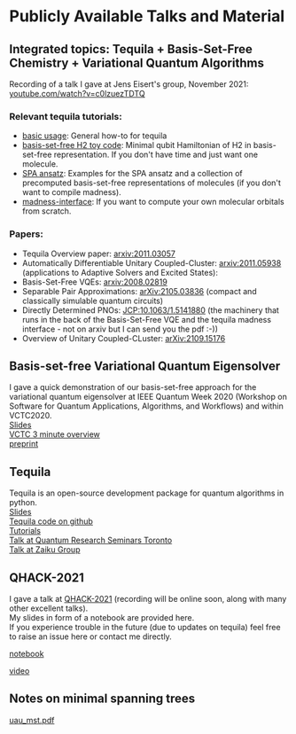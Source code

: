 # Publicly Available Talks and Material

## Integrated topics: Tequila + Basis-Set-Free Chemistry + Variational Quantum Algorithms  
Recording of a talk I gave at Jens Eisert's group, November 2021:  
[youtube.com/watch?v=c0lzuezTDTQ](https://www.youtube.com/watch?v=c0lzuezTDTQ)  

### Relevant tequila tutorials:  
- [basic usage](https://github.com/ameshkahloon/tequila-tutorials/blob/main/BasicUsage.ipynb): General how-to for tequila    
- [basis-set-free H2 toy code](https://github.com/ameshkahloon/tequila-tutorials/blob/main/ChemistryBasisSetFreeVQE.ipynb): Minimal qubit Hamiltonian of H2 in basis-set-free representation. If you don't have time and just want one molecule.  
- [SPA ansatz](https://github.com/ameshkahloon/tequila-tutorials/blob/main/ChemistrySeparablePairAnsatz.ipynb): Examples for the SPA ansatz and a collection of precomputed basis-set-free representations of molecules (if you don't want to compile madness).  
- [madness-interface](https://github.com/ameshkahloon/tequila-tutorials/blob/main/ChemistryMadnessInterface.ipynb): If you want to compute your own molecular orbitals from scratch.  

### Papers:
- Tequila Overview paper: [arxiv:2011.03057](https://arxiv.org/abs/2011.03057)     
- Automatically Differentiable Unitary Coupled-Cluster: [arxiv:2011.05938](https://arxiv.org/abs/2011.05938) (applications to Adaptive Solvers and Excited States):
- Basis-Set-Free VQEs: [arxiv:2008.02819](https://arxiv.org/abs/2008.02819)  
- Separable Pair Approximations: [arXiv:2105.03836](https://arxiv.org/abs/2105.03836) (compact and classically simulable quantum circuits)  
- Directly Determined PNOs: [JCP:10.1063/1.5141880](https://aip.scitation.org/doi/abs/10.1063/1.5141880) (the machinery that runs in the back of the Basis-Set-Free VQE and the tequila madness interface - not on arxiv but I can send you the pdf :-))  
- Overview of Unitary Coupled-CLuster: [arXiv:2109.15176](https://arxiv.org/abs/2109.15176)  



## Basis-set-free Variational Quantum Eigensolver
I gave a quick demonstration of our basis-set-free approach for the variational quantum eigensolver at IEEE Quantum Week 2020 (Workshop on Software for Quantum Applications, Algorithms, and Workflows) and within VCTC2020.  
[Slides](IEEE2020.pdf)  
[VCTC 3 minute overview](https://youtu.be/abphZdqijTc)  
[preprint](https://arxiv.org/abs/2008.02819)


## Tequila 
Tequila is an open-source development package for quantum algorithms in python.  
[Slides](tequila.pdf)  
[Tequila code on github](https://github.com/aspuru-guzik-group/tequila)  
[Tutorials](https://github.com/aspuru-guzik-group/tequila/tree/master/tutorials)   
[Talk at Quantum Research Seminars Toronto](https://www.youtube.com/watch?v=hUdf0P2fW2E)  
[Talk at Zaiku Group](https://www.youtube.com/watch?v=TEBS80pEp7Y)  

## QHACK-2021
I gave a talk at [QHACK-2021](https://qhack.ai/) (recording will be online soon, along with many other excellent talks).  
My slides in form of a notebook are provided here.  
If you experience trouble in the future (due to updates on tequila) feel free to raise an issue here or contact me directly.   

[notebook](qhack2021/tequila.ipynb)  

[video](https://www.youtube.com/watch?v=qme44e3W2Us)  

## Notes on minimal spanning trees  
[uau_mst.pdf](uau_mst.pdf)  
